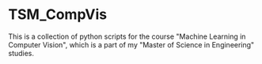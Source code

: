 # TSM_CompVis
This is a collection of python scripts for the course "Machine Learning in Computer Vision", which is a part of my "Master of Science in Engineering" studies.
